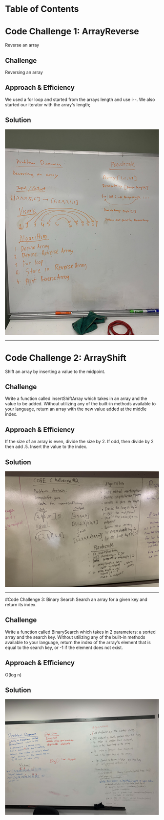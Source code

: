 # Table of Contents

# Code Challenge 1: ArrayReverse
Reverse an array

## Challenge
Reversing an array

## Approach & Efficiency
We used a for loop and started from the arrays length and use i--. We also started our iterator with the array's length;

## Solution
![Image description](../code401challenges/assets/reverseArray.jpg)

---

# Code Challenge 2: ArrayShift
Shift an array by inserting a value to the midpoint.

## Challenge
Write a function called insertShiftArray which takes in an array and the value to be added. Without utilizing any of the built-in methods available to your language, return an array with the new value added at the middle index.

## Approach & Efficiency
If the size of an array is even, divide the size by 2. If odd, then divide by 2 then add .5. Insert the value to the index.

## Solution
![Image description](../code401challenges/assets/array-shift.jpg)

---
#Code Challenge 3: Binary Search
Search an array for a given key and return its index.

## Challenge
Write a function called BinarySearch which takes in 2 parameters: a sorted array and the search key. Without utilizing any of the built-in methods available to your language, return the index of the array’s element that is equal to the search key, or -1 if the element does not exist.

## Approach & Efficiency
O(log n)

## Solution
![Image description](../code401challenges/assets/BinarySearch.jpg)
